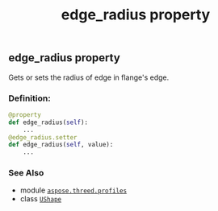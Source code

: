 ﻿---
title: edge_radius property
second_title: Aspose.3D for Python via .NET API References
description: 
type: docs
weight: 110
url: /aspose.threed.profiles/ushape/edge_radius/
is_root: false
---

## edge_radius property


Gets or sets the radius of edge in flange's edge.
### Definition:
```python
@property
def edge_radius(self):
    ...
@edge_radius.setter
def edge_radius(self, value):
    ...
```

### See Also
* module [`aspose.threed.profiles`](../../)
* class [`UShape`](/3d/python-net/aspose.threed.profiles/ushape)
